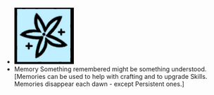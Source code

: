 - ![image.png](../assets/image_1700899020333_0.png)
- Memory
  Something remembered might be something understood. [Memories can be used to help with crafting and to upgrade Skills. Memories disappear each dawn - except Persistent ones.]